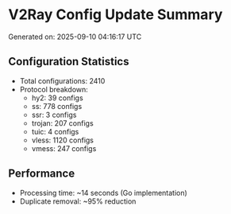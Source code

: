 # V2Ray Config Update Summary
Generated on: 2025-09-10 04:16:17 UTC

## Configuration Statistics
- Total configurations: 2410
- Protocol breakdown:
  - hy2: 39 configs
  - ss: 778 configs
  - ssr: 3 configs
  - trojan: 207 configs
  - tuic: 4 configs
  - vless: 1120 configs
  - vmess: 247 configs

## Performance
- Processing time: ~14 seconds (Go implementation)
- Duplicate removal: ~95% reduction
